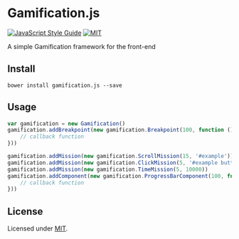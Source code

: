 Gamification.js
===============
[![JavaScript Style Guide](https://img.shields.io/badge/code_style-standard-brightgreen.svg)](https://standardjs.com) [![MIT](https://img.shields.io/dub/l/vibe-d.svg)](https://github.com/alexprut/Gamification.js/blob/master/LICENSE)

A simple Gamification framework for the front-end

## Install
```
bower install gamification.js --save
```

## Usage
```javascript
var gamification = new Gamification()
gamification.addBreakpoint(new gamification.Breakpoint(100, function () {
    // callback function
}))

gamification.addMission(new gamification.ScrollMission(15, '#example'))
gamification.addMission(new gamification.ClickMission(5, '#example button'))
gamification.addMission(new gamification.TimeMission(5, 10000))
gamification.addComponent(new gamification.ProgressBarComponent(100, function () {
    // callback function
}))
```

##  License
Licensed under [MIT](https://github.com/alexprut/Gamification.js/blob/master/LICENSE).
